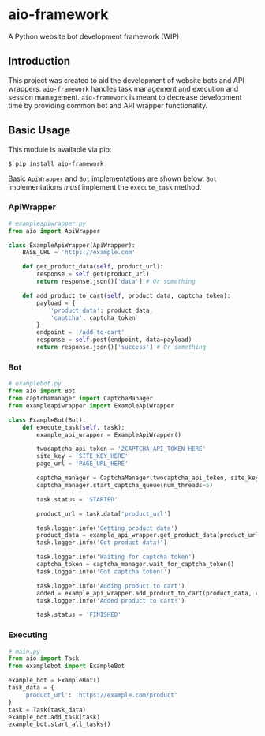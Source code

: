 # aio-framework

A Python website bot development framework (WIP)

## Introduction

This project was created to aid the development of website bots and API wrappers. `aio-framework` handles task management and execution and session management. `aio-framework` is meant to decrease development time by providing common bot and API wrapper functionality.

## Basic Usage

This module is available via pip:

```
$ pip install aio-framework
```

Basic `ApiWrapper` and `Bot` implementations are shown below. `Bot` implementations *must* implement the `execute_task` method.

### ApiWrapper
```python
# exampleapiwrapper.py
from aio import ApiWrapper

class ExampleApiWrapper(ApiWrapper):
    BASE_URL = 'https://example.com'

    def get_product_data(self, product_url):
        response = self.get(product_url)
        return response.json()['data'] # Or something

    def add_product_to_cart(self, product_data, captcha_token):
        payload = {
            'product_data': product_data,
            'captcha': captcha_token
        }
        endpoint = '/add-to-cart'
        response = self.post(endpoint, data=payload)
        return response.json()['success'] # Or something
```

### Bot
```python
# examplebot.py
from aio import Bot
from captchamanager import CaptchaManager
from exampleapiwrapper import ExampleApiWrapper

class ExampleBot(Bot):
    def execute_task(self, task):
        example_api_wrapper = ExampleApiWrapper()

        twocaptcha_api_token = '2CAPTCHA_API_TOKEN_HERE'
        site_key = 'SITE_KEY_HERE'
        page_url = 'PAGE_URL_HERE'

        captcha_manager = CaptchaManager(twocaptcha_api_token, site_key, page_url)
        captcha_manager.start_captcha_queue(num_threads=5)

        task.status = 'STARTED'

        product_url = task.data['product_url']

        task.logger.info('Getting product data')
        product_data = example_api_wrapper.get_product_data(product_url)
        task.logger.info('Got product data!')

        task.logger.info('Waiting for captcha token')
        captcha_token = captcha_manager.wait_for_captcha_token()
        task.logger.info('Got captcha token!')

        task.logger.info('Adding product to cart')
        added = example_api_wrapper.add_product_to_cart(product_data, captcha_token)
        task.logger.info('Added product to cart!')

        task.status = 'FINISHED'
```

### Executing
```python
# main.py
from aio import Task
from examplebot import ExampleBot

example_bot = ExampleBot()
task_data = {
    'product_url': 'https://example.com/product'
}
task = Task(task_data)
example_bot.add_task(task)
example_bot.start_all_tasks()
```
